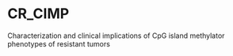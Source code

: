 # CR_CIMP
Characterization and clinical implications of CpG island methylator phenotypes of resistant tumors

